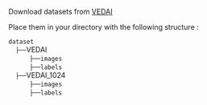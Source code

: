 Download datasets from [VEDAI](https://downloads.greyc.fr/vedai/) 

Place them in your directory with the following structure : 

  `dataset` <br/>
  `├──`VEDAI  <br/>
      `├──images`   <br/>
      `├──labels`  <br/>
  `├──`VEDAI_1024 <br/>
      `├──images`   <br/>
      `├──labels`  <br/>
